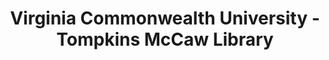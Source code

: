 ---
layout: repo
title: "Virginia Commonwealth University - Tompkins McCaw Library"
id: 16291
permalink: repos/16291/
---